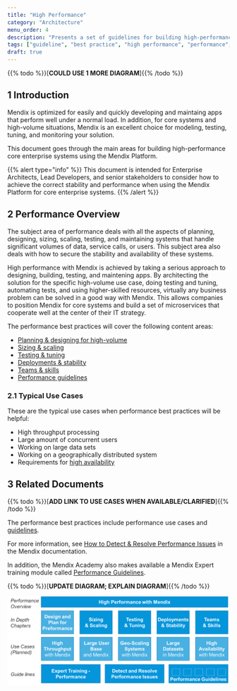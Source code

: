 ```yaml
---
title: "High Performance"
category: "Architecture"
menu_order: 4
description: "Presents a set of guidelines for building high-performance Mendix apps."
tags: ["guideline", "best practice", "high performance", "performance", "enterprise", "core"]
draft: true
---
```


{{% todo %}}[**COULD USE 1 MORE DIAGRAM**]{{% /todo %}}

## 1 Introduction

Mendix is optimized for easily and quickly developing and maintaing apps that perform well under a normal load. In addition, for core systems and high-volume situations, Mendix is an excellent choice for modeling, testing, tuning, and monitoring your solution.

This document goes through the main areas for building high-performance core enterprise systems using the Mendix Platform.

{{% alert type="info" %}}
This document is intended for Enterprise Architects, Lead Developers, and senior stakeholders to consider how to achieve the correct stability and performance when using the Mendix Platform for core enterprise systems.
{{% /alert %}}

## 2 Performance Overview

The subject area of performance deals with all the aspects of planning, designing, sizing, scaling, testing, and maintaining systems that handle significant volumes of data, service calls, or users. This subject area also deals with how to secure the stability and availability of these systems.

High performance with Mendix is achieved by taking a serious approach to designing, building, testing, and maintening apps. By architecting the solution for the specific high-volume use case, doing testing and tuning, automating tests, and using higher-skilled resources, virtually any business problem can be solved in a good way with Mendix. This allows companies to position Mendix for core systems and build a set of microservices that cooperate well at the center of their IT strategy.

The performance best practices will cover the following content areas:

* [Planning & designing for high-volume](plan-design-high-volume)
* [Sizing & scaling](sizing-scaling)
* [Testing & tuning](testing-tuning)
* [Deployments & stability](deployments-stability)
* [Teams & skills](teams-skills)
* [Performance guidelines](performance-guidelines)

### 2.1 Typical Use Cases

These are the typical use cases when performance best practices will be helpful:

* High throughput processing
* Large amount of concurrent users
* Working on large data sets
* Working on a geographically distributed system
* Requirements for [high availability](/developerportal/deploy/high-availability)

## 3 Related Documents

{{% todo %}}[**ADD LINK TO USE CASES WHEN AVAILABLE/CLARIFIED**]{{% /todo %}}

The performance best practices include performance use cases and [guidelines](performance-guidelines).

For more information, see [How to Detect & Resolve Performance Issues](/howto/monitoring-troubleshooting/detect-and-resolve-performance-issues) in the Mendix documentation.

In addition, the Mendix Academy also makes available a Mendix Expert training module called [Performance Guidelines](https://gettingstarted.mendixcloud.com/link/module/127/lecture/1031).

{{% todo %}}[**UPDATE DIAGRAM; EXPLAIN DIAGRAM**]{{% /todo %}}

![](attachments/overview/can-i-use-mendix.png)



